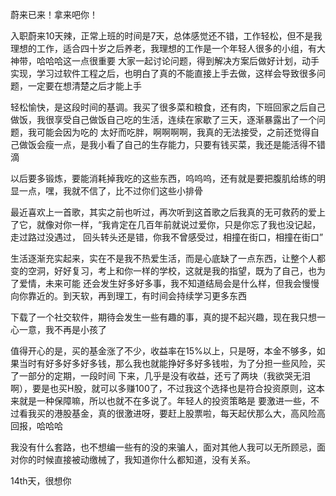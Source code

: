 蔚来已来！拿来吧你！


<p>  入职蔚来10天辣，正常上班的时间是7天，总体感觉还不错，工作轻松，但不是我理想的工作，适合四十岁之后养老，我理想的工作是一个年轻人很多的小组，有大神带，哈哈哈这一点很重要
大家一起讨论问题，得到解决方案后做好计划，动手实现，学习过软件工程之后，也明白了真的不能直接上手去做，这样会导致很多问题，一定要在想清楚之后才能上手</p>
<p>  轻松愉快，是这段时间的基调。我买了很多菜和粮食，还有肉，下班回家之后自己做饭，我很享受自己做饭自己吃的生活，连续在家歇了三天，逐渐暴露出了一个问题，我可能会因为吃的
太好而吃胖，啊啊啊啊，我真的无法接受，之前还觉得自己做饭会瘦一点，是我小看了自己的生存能力，只要有钱买菜，我还是能活得不错滴</p>
<p>  以后要多锻炼，要能消耗掉我吃的这些东西，呜呜呜，还有就是要把腹肌给练的明显一点，嘿，我就不信了，比不过你们这些小排骨</p>
<p>  最近喜欢上一首歌，其实之前也听过，再次听到这首歌之后我真的无可救药的爱上了它，就像对你一样，“我肯定在几百年前就说过爱你，只是你忘了我也没记起，走过路过没遇过，
回头转头还是错，你我不曾感受过，相撞在街口，相撞在街口”</p>
<p>  生活逐渐充实起来，实在不是我不热爱生活，而是心底缺了一点东西，让整个人都变的空洞，好好复习，考上和你一样的学校，这就是我的指望，既为了自己，也为了爱情，未来可能
还会发生好多好多事，我不知道结局会是什么样，但我会慢慢向你靠近的。到天软，再到理工，有时间会持续学习更多东西</p>
<p>  下载了一个社交软件，期待会发生一些有趣的事，真的提不起兴趣，现在我只想一心一意，我不再是小孩了</p>
<p>  值得开心的是，买的基金涨了不少，收益率在15%以上，只是呀，本金不够多，如果当时有好多好多好多钱，那么我也就能挣好多好多钱啦，为了分担一些风险，买了一部分的定期，一段时间
下来，几乎是没有收益，还亏了两块（我欲哭无泪啊），要是也买H股，就可以多赚100了，不过我这个选择也是符合投资原则，这本来就是一种保障嘛，所以也就不在多说了。年轻人的投资策略是
要激进一些，不过看我买的港股基金，真的很激进呀，要赶上股票啦，每天起伏那么大，高风险高回报，哈哈哈</p>
<p>  我没有什么套路，也不想编一些有的没的来骗人，面对其他人我可以无所顾忌，面对你的时候直接被动缴械了，我知道你什么都知道，没有关系。</p>
<p>  14th天，很想你</p>
